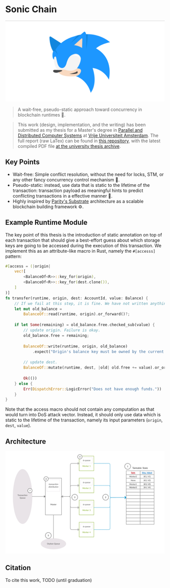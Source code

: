 # Sonic Chain

![Sonic Chain](./media/icon.png)

> A wait-free, pseudo-static approach toward concurrency in blockchain runtimes 🚀.

> This work (design, implementation, and the writing) has been submitted as my thesis for a Master's degree in [Parallel and Distributed Computer Systems]() at [Vrije Universiteit Amsterdam](). The full report (raw LaTex) can be found in [this repository](https://github.com/kianenigma/Thesis), with the latest compiled PDF file [at the university thesis archive]().

## Key Points

- Wait-free: Simple conflict resolution, without the need for locks, STM, or any other fancy concurrency control mechanism 🔐.
-  Pseudo-static: instead, use data that is static to the lifetime of the transaction: transaction payload as meaningful hints to predict conflicting transactions in a effective manner 🦄.
- Highly inspired by [Parity's Substrate](https://github.com/paritytech/substrate/) architecture as a scalable blockchain building framework ⚙️.

## Example Runtime Module

The key point of this thesis is the introduction of static annotation on top of each transaction that should give a best-effort guess about which storage keys are going to be accessed during the execution of this transaction. We implement this as an attribute-like macro in Rust, namely the `#[accesss]` pattern:

```rust
#[access = (|origin|
	vec![
		<BalanceOf<R>>::key_for(origin),
		<BalanceOf<R>>::key_for(dest.clone()),
	]
)]
fn transfer(runtime, origin, dest: AccountId, value: Balance) {
	// If we fail at this step, it is fine. We have not written anything yet.
	let mut old_balance =
		BalanceOf::read(runtime, origin).or_forward()?;

	if let Some(remaining) = old_balance.free.checked_sub(value) {
		// update origin. Failure is okay.
		old_balance.free = remaining;

		BalanceOf::write(runtime, origin, old_balance)
			.expect("Origin's balance key must be owned by the current thread.");

		// update dest.
		BalanceOf::mutate(runtime, dest, |old| old.free += value).or_orphan()?;

		Ok(())
	} else {
		Err(DispatchError::LogicError("Does not have enough funds."))
	}
}
```

Note that the access macro should not contain any computation as that would turn into DoS attack vector. Instead, it should only use data which is static to the lifetime of the transaction, namely its input parameters (`origin`, `dest`, `value`).

## Architecture

![Sonic Chain](./media/arch.png)

## Citation

To cite this work, TODO (until graduation)
